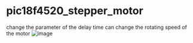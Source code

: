 # pic18f4520_stepper_motor

change the parameter of the delay time can change the rotating speed of the motor
![image](https://imgur.com/a/ES35i)
